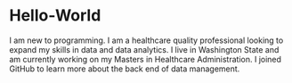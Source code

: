 # Hello-World
I am new to programming. I am a healthcare quality professional looking to expand my skills in data and data analytics. 
I live in Washington State and am currently working on my Masters in Healthcare Administration. I joined GitHub to learn more about the back end of data management. 
